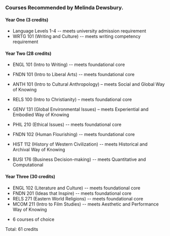 ### Courses Recommended by Melinda Dewsbury.

#### Year One (3 credits)
- Language Levels 1-4				-- meets university admission requirement
- WRTG 101 (Writing and Culture)		-- meets writing competency requirement

#### Year Two (28 credits)
- ENGL 101 (Intro to Writing)			-- meets foundational core
- FNDN 101 (Intro to Liberal Arts)			-- meets foundational core
- ANTH 101 (Intro to Cultural Anthropology) 	– meets Social and Global Way of Knowing
- RELS 100 (Intro to Christianity) 			– meets foundational core
- GENV 131 (Global Environmental Issues) 	– meets Experiential and Embodied Way of Knowing

- PHIL 210 (Ethical Issues)				-- meets foundational core
- FNDN 102 (Human Flourishing)			-- meets foundational core
- HIST 112 (History of Western Civilization)	-- meets Historical and Archival Way of Knowing
- BUSI 176 (Business Decision-making)		-- meets Quantitative and Computational 

#### Year Three (30 credits)
- ENGL 102 (Literature and Culture)		-- meets foundational core
- FNDN 201 (Ideas that Inspire)			-- meets foundational core
- RELS 271 (Eastern World Religions)		-- meets foundational core
- MCOM 211 (Intro to Film Studies)		-- meets Aesthetic and Performance Way of Knowing
+ 6 courses of choice

Total: 61 credits 
